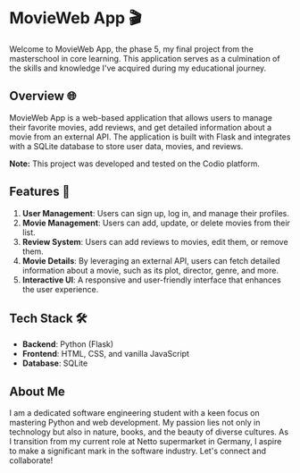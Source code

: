 # MovieWeb App 🎬

Welcome to MovieWeb App, the phase 5, my final project from the masterschool in core learning. This application serves as a culmination of the skills and knowledge I've acquired during my educational journey.

## Overview 🌐

MovieWeb App is a web-based application that allows users to manage their favorite movies, add reviews, and get detailed information about a movie from an external API. The application is built with Flask and integrates with a SQLite database to store user data, movies, and reviews.

**Note:** This project was developed and tested on the Codio platform.

## Features 🌟

1. **User Management**: Users can sign up, log in, and manage their profiles.
2. **Movie Management**: Users can add, update, or delete movies from their list.
3. **Review System**: Users can add reviews to movies, edit them, or remove them.
4. **Movie Details**: By leveraging an external API, users can fetch detailed information about a movie, such as its plot, director, genre, and more.
5. **Interactive UI**: A responsive and user-friendly interface that enhances the user experience.

## Tech Stack 🛠

- **Backend**: Python (Flask)
- **Frontend**: HTML, CSS, and vanilla JavaScript
- **Database**: SQLite

## About Me 
I am a dedicated software engineering student with a keen focus on mastering Python and web development. My passion lies not only in technology but also in nature, books, and the beauty of diverse cultures. As I transition from my current role at Netto supermarket in Germany, I aspire to make a significant mark in the software industry. Let's connect and collaborate!

